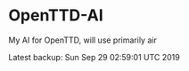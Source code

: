 # OpenTTD-AI
My AI for OpenTTD, will use primarily air

Latest backup: Sun Sep 29 02:59:01 UTC 2019
